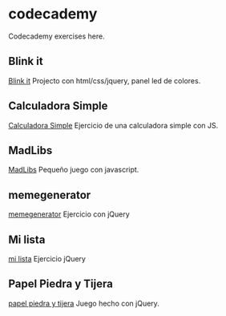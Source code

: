 # codecademy
Codecademy exercises here.


## Blink it
[Blink it](http://alvaromesa.com/codecademy/blink.html)
Projecto con html/css/jquery, panel led de colores.

## Calculadora Simple
[Calculadora Simple](http://alvaromesa.com/codecademy/calculadoraSimple.html)
Ejercicio de una calculadora simple con JS.

## MadLibs
[MadLibs](http://alvaromesa.com/codecademy/madlibs.html)
Pequeño juego con javascript.

## memegenerator
[memegenerator](http://alvaromesa.com/codecademy/memenerator.html)
Ejercicio con jQuery



## Mi lista
[mi lista](http://alvaromesa.com/codecademy/milista.html)
Ejercicio jQuery

## Papel Piedra y Tijera
[papel piedra y tijera](http://alvaromesa.com/codecademy/papelpiedratijera.html)
Juego hecho con jQuery.



